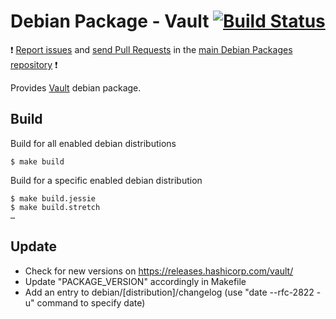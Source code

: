 # Debian Package - Vault [![Build Status](https://travis-ci.org/manala/debian-package-vault.svg?branch=master)](https://travis-ci.org/manala/debian-package-vault)

:exclamation: [Report issues](https://github.com/manala/debian-packages/issues) and [send Pull Requests](https://github.com/manala/debian-packages/pulls) in the [main Debian Packages repository](https://github.com/manala/debian-packages) :exclamation:

Provides [Vault](https://www.vaultproject.io/) debian package.

## Build

Build for all enabled debian distributions

```
$ make build
```

Build for a specific enabled debian distribution

```
$ make build.jessie
$ make build.stretch
…
```

## Update

* Check for new versions on https://releases.hashicorp.com/vault/
* Update "PACKAGE_VERSION" accordingly in Makefile
* Add an entry to debian/[distribution]/changelog (use "date --rfc-2822 -u" command to specify date)
